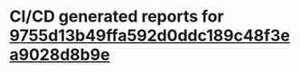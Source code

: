 # CI/CD generated reports for [9755d13b49ffa592d0ddc189c48f3ea9028d8b9e](https://github.com/hydephp/develop/commit/9755d13b49ffa592d0ddc189c48f3ea9028d8b9e)
